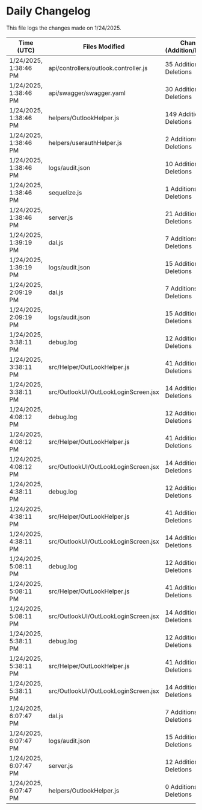 # Daily Changelog

This file logs the changes made on 1/24/2025.

| Time (UTC)             | Files Modified                    | Changes (Addition/Deletion) |
|------------------------|-----------------------------------|-----------------------------|
| 1/24/2025, 1:38:46 PM | api/controllers/outlook.controller.js | 35 Additions & 11 Deletions |
| 1/24/2025, 1:38:46 PM | api/swagger/swagger.yaml | 30 Additions & 0 Deletions |
| 1/24/2025, 1:38:46 PM | helpers/OutlookHelper.js | 149 Additions & 2 Deletions |
| 1/24/2025, 1:38:46 PM | helpers/userauthHelper.js | 2 Additions & 0 Deletions |
| 1/24/2025, 1:38:46 PM | logs/audit.json | 10 Additions & 10 Deletions |
| 1/24/2025, 1:38:46 PM | sequelize.js | 1 Additions & 1 Deletions |
| 1/24/2025, 1:38:46 PM | server.js | 21 Additions & 25 Deletions |
| 1/24/2025, 1:39:19 PM | dal.js | 7 Additions & 9 Deletions|
| 1/24/2025, 1:39:19 PM | logs/audit.json | 15 Additions & 15 Deletions|
| 1/24/2025, 2:09:19 PM | dal.js | 7 Additions & 9 Deletions|
| 1/24/2025, 2:09:19 PM | logs/audit.json | 15 Additions & 15 Deletions|
| 1/24/2025, 3:38:11 PM | debug.log | 12 Additions & 0 Deletions|
| 1/24/2025, 3:38:11 PM | src/Helper/OutLookHelper.js | 41 Additions & 15 Deletions|
| 1/24/2025, 3:38:11 PM | src/OutlookUI/OutLookLoginScreen.jsx | 14 Additions & 5 Deletions|
| 1/24/2025, 4:08:12 PM | debug.log | 12 Additions & 0 Deletions|
| 1/24/2025, 4:08:12 PM | src/Helper/OutLookHelper.js | 41 Additions & 15 Deletions|
| 1/24/2025, 4:08:12 PM | src/OutlookUI/OutLookLoginScreen.jsx | 14 Additions & 5 Deletions|
| 1/24/2025, 4:38:11 PM | debug.log | 12 Additions & 0 Deletions|
| 1/24/2025, 4:38:11 PM | src/Helper/OutLookHelper.js | 41 Additions & 15 Deletions|
| 1/24/2025, 4:38:11 PM | src/OutlookUI/OutLookLoginScreen.jsx | 14 Additions & 5 Deletions|
| 1/24/2025, 5:08:11 PM | debug.log | 12 Additions & 0 Deletions|
| 1/24/2025, 5:08:11 PM | src/Helper/OutLookHelper.js | 41 Additions & 15 Deletions|
| 1/24/2025, 5:08:11 PM | src/OutlookUI/OutLookLoginScreen.jsx | 14 Additions & 5 Deletions|
| 1/24/2025, 5:38:11 PM | debug.log | 12 Additions & 0 Deletions|
| 1/24/2025, 5:38:11 PM | src/Helper/OutLookHelper.js | 41 Additions & 15 Deletions|
| 1/24/2025, 5:38:11 PM | src/OutlookUI/OutLookLoginScreen.jsx | 14 Additions & 5 Deletions|
| 1/24/2025, 6:07:47 PM | dal.js | 7 Additions & 9 Deletions|
| 1/24/2025, 6:07:47 PM | logs/audit.json | 15 Additions & 15 Deletions|
| 1/24/2025, 6:07:47 PM | server.js | 12 Additions & 2 Deletions|
| 1/24/2025, 6:07:47 PM | helpers/OutlookHelper.js | 0 Additions & 0 Deletions|
